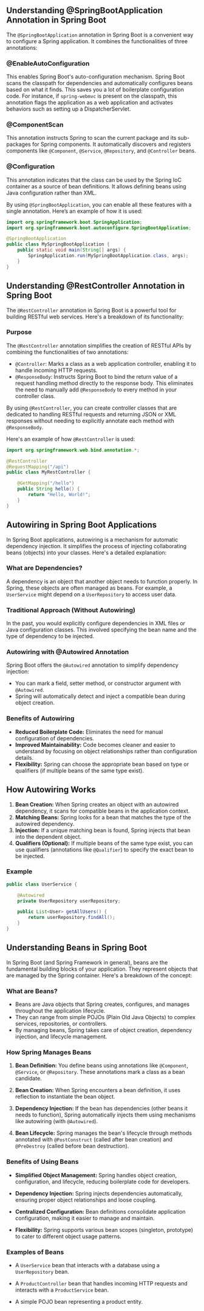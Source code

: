 ## Understanding @SpringBootApplication Annotation in Spring Boot

The `@SpringBootApplication` annotation in Spring Boot is a convenient way to configure a Spring application. It combines the functionalities of three annotations:

### @EnableAutoConfiguration
This enables Spring Boot's auto-configuration mechanism. Spring Boot scans the classpath for dependencies and automatically configures beans based on what it finds. This saves you a lot of boilerplate configuration code. For instance, if `spring-webmvc` is present on the classpath, this annotation flags the application as a web application and activates behaviors such as setting up a DispatcherServlet.

### @ComponentScan
This annotation instructs Spring to scan the current package and its sub-packages for Spring components. It automatically discovers and registers components like `@Component`, `@Service`, `@Repository`, and `@Controller` beans.

### @Configuration
This annotation indicates that the class can be used by the Spring IoC container as a source of bean definitions. It allows defining beans using Java configuration rather than XML.

By using `@SpringBootApplication`, you can enable all these features with a single annotation. Here’s an example of how it is used:

```java
import org.springframework.boot.SpringApplication;
import org.springframework.boot.autoconfigure.SpringBootApplication;

@SpringBootApplication
public class MySpringBootApplication {
    public static void main(String[] args) {
        SpringApplication.run(MySpringBootApplication.class, args);
    }
}

```

## Understanding @RestController Annotation in Spring Boot

The `@RestController` annotation in Spring Boot is a powerful tool for building RESTful web services. Here's a breakdown of its functionality:

### Purpose
The `@RestController` annotation simplifies the creation of RESTful APIs by combining the functionalities of two annotations:

- `@Controller`: Marks a class as a web application controller, enabling it to handle incoming HTTP requests.
- `@ResponseBody`: Instructs Spring Boot to bind the return value of a request handling method directly to the response body. This eliminates the need to manually add `@ResponseBody` to every method in your controller class.

By using `@RestController`, you can create controller classes that are dedicated to handling RESTful requests and returning JSON or XML responses without needing to explicitly annotate each method with `@ResponseBody`.

Here's an example of how `@RestController` is used:

```java
import org.springframework.web.bind.annotation.*;

@RestController
@RequestMapping("/api")
public class MyRestController {

    @GetMapping("/hello")
    public String hello() {
        return "Hello, World!";
    }
}
```
## Autowiring in Spring Boot Applications

In Spring Boot applications, autowiring is a mechanism for automatic dependency injection. It simplifies the process of injecting collaborating beans (objects) into your classes. Here's a detailed explanation:

### What are Dependencies?

A dependency is an object that another object needs to function properly. In Spring, these objects are often managed as beans. For example, a `UserService` might depend on a `UserRepository` to access user data.

### Traditional Approach (Without Autowiring)

In the past, you would explicitly configure dependencies in XML files or Java configuration classes. This involved specifying the bean name and the type of dependency to be injected.

### Autowiring with @Autowired Annotation

Spring Boot offers the `@Autowired` annotation to simplify dependency injection:
- You can mark a field, setter method, or constructor argument with `@Autowired`.
- Spring will automatically detect and inject a compatible bean during object creation.

### Benefits of Autowiring

- **Reduced Boilerplate Code:** Eliminates the need for manual configuration of dependencies.
- **Improved Maintainability:** Code becomes cleaner and easier to understand by focusing on object relationships rather than configuration details.
- **Flexibility:** Spring can choose the appropriate bean based on type or qualifiers (if multiple beans of the same type exist).

## How Autowiring Works

1. **Bean Creation:** When Spring creates an object with an autowired dependency, it scans for compatible beans in the application context.
2. **Matching Beans:** Spring looks for a bean that matches the type of the autowired dependency.
3. **Injection:** If a unique matching bean is found, Spring injects that bean into the dependent object.
4. **Qualifiers (Optional):** If multiple beans of the same type exist, you can use qualifiers (annotations like `@Qualifier`) to specify the exact bean to be injected.

### Example

```java
public class UserService {

    @Autowired
    private UserRepository userRepository;

    public List<User> getAllUsers() {
        return userRepository.findAll();
    }
}
```

## Understanding Beans in Spring Boot

In Spring Boot (and Spring Framework in general), beans are the fundamental building blocks of your application. They represent objects that are managed by the Spring container. Here's a breakdown of the concept:

### What are Beans?

- Beans are Java objects that Spring creates, configures, and manages throughout the application lifecycle.
- They can range from simple POJOs (Plain Old Java Objects) to complex services, repositories, or controllers.
- By managing beans, Spring takes care of object creation, dependency injection, and lifecycle management.

### How Spring Manages Beans

1. **Bean Definition:** You define beans using annotations like `@Component`, `@Service`, or `@Repository`. These annotations mark a class as a bean candidate.

2. **Bean Creation:** When Spring encounters a bean definition, it uses reflection to instantiate the bean object.

3. **Dependency Injection:** If the bean has dependencies (other beans it needs to function), Spring automatically injects them using mechanisms like autowiring (with `@Autowired`).

4. **Bean Lifecycle:** Spring manages the bean's lifecycle through methods annotated with `@PostConstruct` (called after bean creation) and `@PreDestroy` (called before bean destruction).

### Benefits of Using Beans

- **Simplified Object Management:** Spring handles object creation, configuration, and lifecycle, reducing boilerplate code for developers.

- **Dependency Injection:** Spring injects dependencies automatically, ensuring proper object relationships and loose coupling.

- **Centralized Configuration:** Bean definitions consolidate application configuration, making it easier to manage and maintain.

- **Flexibility:** Spring supports various bean scopes (singleton, prototype) to cater to different object usage patterns.

### Examples of Beans

- A `UserService` bean that interacts with a database using a `UserRepository` bean.

- A `ProductController` bean that handles incoming HTTP requests and interacts with a `ProductService` bean.

- A simple POJO bean representing a product entity.




